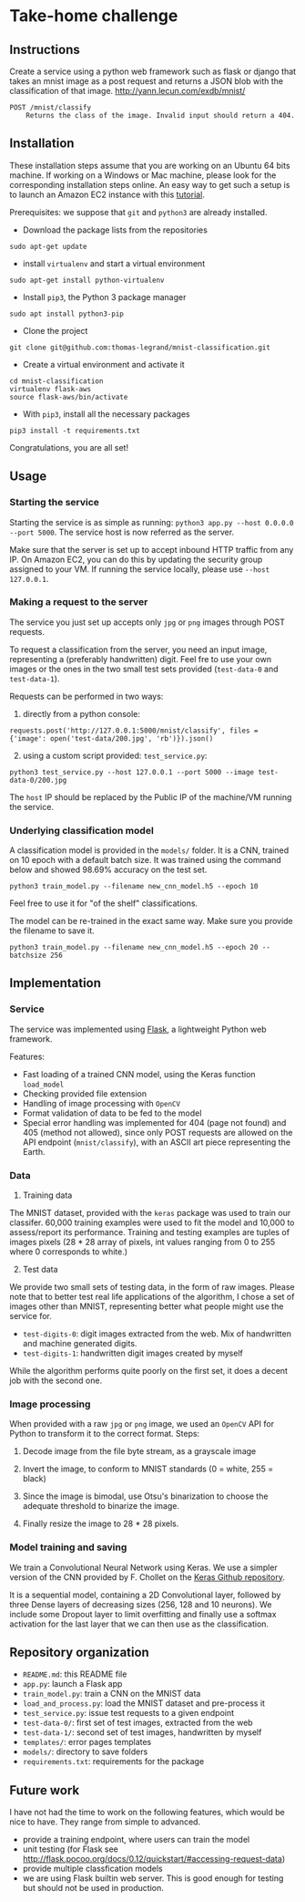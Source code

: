 # Take-home challenge

## Instructions

Create a service using a python web framework such as flask or django that takes an mnist image as a post request and 
returns a JSON blob with the classification of that image. http://yann.lecun.com/exdb/mnist/
```
POST /mnist/classify
    Returns the class of the image. Invalid input should return a 404.
```

## Installation

These installation steps assume that you are working on an Ubuntu 64 bits machine.
If working on a Windows or Mac machine, please look for the corresponding installation steps online.
An easy way to get such a setup is to launch an Amazon EC2 instance with this 
[tutorial](http://docs.aws.amazon.com/AWSEC2/latest/UserGuide/EC2_GetStarted.html#ec2-launch-instance_linux).

Prerequisites: we suppose that `git` and `python3` are already installed.

* Download the package lists from the repositories

`sudo apt-get update`

* install `virtualenv` and start a virtual environment

`sudo apt-get install python-virtualenv`

* Install `pip3`, the Python 3 package manager

`sudo apt install python3-pip`

* Clone the project

`git clone git@github.com:thomas-legrand/mnist-classification.git`

* Create a virtual environment and activate it

```
cd mnist-classification
virtualenv flask-aws
source flask-aws/bin/activate
```

* With `pip3`, install all the necessary packages

`pip3 install -t requirements.txt`

Congratulations, you are all set!

## Usage

### Starting the service

Starting the service is as simple as running: `python3 app.py --host 0.0.0.0 --port 5000`.
The service host is now referred as the server.

Make sure that the server is set up to accept inbound HTTP traffic from any IP. 
On Amazon EC2, you can do this by updating the security group assigned to your VM.
If running the service locally, please use `--host 127.0.0.1`.

### Making a request to the server

The service you just set up accepts only `jpg` or `png` images through POST requests.

To request a classification from the server, you need an input image, representing a (preferably handwritten) digit.
Feel fre to use your own images or the ones in the two small test sets provided (`test-data-0` and `test-data-1`).
 
Requests can be performed in two ways:

1. directly from a python console:  

```requests.post('http://127.0.0.1:5000/mnist/classify', files = {'image': open('test-data/200.jpg', 'rb')}).json()```

2. using a custom script provided: `test_service.py`:

```python3 test_service.py --host 127.0.0.1 --port 5000 --image test-data-0/200.jpg```

The `host` IP should be replaced by the Public IP of the machine/VM running the service.

### Underlying classification model

A classification model is provided in the `models/` folder.
It is a CNN, trained on 10 epoch with a default batch size.
It was trained using the command below and showed 98.69% accuracy on the test set.

```python3 train_model.py --filename new_cnn_model.h5 --epoch 10```

Feel free to use it for "of the shelf" classifications.

The model can be re-trained in the exact same way. 
Make sure you provide the filename to save it.

```python3 train_model.py --filename new_cnn_model.h5 --epoch 20 --batchsize 256```

## Implementation

### Service

The service was implemented using [Flask](http://flask.pocoo.org/), a lightweight Python web framework.


Features:
 - Fast loading of a trained CNN model, using the Keras function `load_model`
 - Checking provided file extension
 - Handling of image processing with `OpenCV`
 - Format validation of data to be fed to the model 
 - Special error handling was implemented for 404 (page not found) and 405 (method not allowed), since only POST 
 requests are allowed
on the API endpoint (`mnist/classify`), with an ASCII art piece representing the Earth.
 

### Data

1. Training data

The MNIST dataset, provided with the `keras` package was used to train our classifer.
60,000 training examples were used to fit the model and 10,000 to assess/report its performance.
Training and testing examples are tuples of images pixels (28 * 28 array of pixels, int values ranging from 0 to 255 
where 0 corresponds to white.)

2. Test data

We provide two small sets of testing data, in the form of raw images.
Please note that to better test real life applications of the algorithm, I chose a set of images other than MNIST, 
representing better what people might use the service for.
- `test-digits-0`: digit images extracted from the web. Mix of handwritten and machine generated digits.
- `test-digits-1`: handwritten digit images created by myself

While the algorithm performs quite poorly on the first set, it does a decent job with the second one.


### Image processing

When provided with a raw `jpg` or `png` image, we used an `OpenCV` API for Python to transform it to the correct format.
Steps:

1. Decode image from the file byte stream, as a grayscale image

2. Invert the image, to conform to MNIST standards (0 = white, 255 = black)

3. Since the image is bimodal, use Otsu's binarization to choose the adequate threshold to binarize the image. 

4. Finally resize the image to 28 * 28 pixels.

### Model training and saving

We train a Convolutional Neural Network using Keras.
We use a simpler version of the CNN provided by F. Chollet on the 
[Keras Github repository](https://github.com/fchollet/keras/blob/master/examples/mnist_cnn.py).

It is a sequential model, containing a 2D Convolutional layer, followed by three Dense layers of decreasing sizes 
(256, 128 and 10 neurons).
We include some Dropout layer to limit overfitting and finally use a softmax activation for the last layer that we can 
then use as the classification.



## Repository organization

- `README.md`: this README file
- `app.py`: launch a Flask app
- `train_model.py`: train a CNN on the MNIST data
- `load_and_process.py`: load the MNIST dataset and pre-process it
- `test_service.py`: issue test requests to a given endpoint
- `test-data-0/`: first set of test images, extracted from the web
- `test-data-1/`: second set of test images, handwritten by myself
- `templates/`: error pages templates
- `models/`: directory to save folders
- `requirements.txt`: requirements for the package


## Future work

I have not had the time to work on the following features, which would be nice to have.
They range from simple to advanced.

 - provide a training endpoint, where users can train the model
 - unit testing (for Flask see http://flask.pocoo.org/docs/0.12/quickstart/#accessing-request-data)
 - provide multiple classfication models
 - we are using Flask builtin web server. This is good enough for testing but should not be used in production.